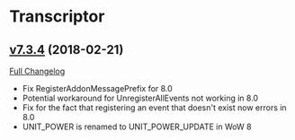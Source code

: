 # Transcriptor

## [v7.3.4](https://github.com/BigWigsMods/Transcriptor/tree/v7.3.4) (2018-02-21)
[Full Changelog](https://github.com/BigWigsMods/Transcriptor/compare/v7.3.3...v7.3.4)

- Fix RegisterAddonMessagePrefix for 8.0  
- Potential workaround for UnregisterAllEvents not working in 8.0  
- Fix for the fact that registering an event that doesn't exist now errors in 8.0  
- UNIT\_POWER is renamed to UNIT\_POWER\_UPDATE in WoW 8  
